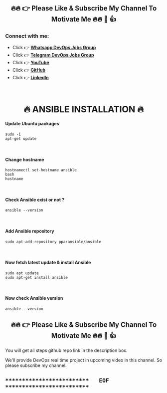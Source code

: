 <h2 align="center">🔥🔥 👉 Please Like & Subscribe My Channel To Motivate Me 🔥🔥 🙏 👍</h2>

<h3 align="left">Connect with me:</h3>
<p align="left">

- Click 👉 **[Whatsapp DevOps Jobs Group](https://chat.whatsapp.com/J1oriqe9ckc9NolOiStPti)**
- Click 👉 **[Telegram DevOps Jobs Group](https://t.me/DevOps_Linux_Jobs)**
- Click 👉 **[YouTube](https://www.youtube.com/@sunnygodiwal007/)**
- Click 👉 **[GitHub](https://github.com/sunnydevops2022/)**
- Click 👉 **[LinkedIn](https://www.linkedin.com/in/sunnygodiwal/)**

<br/>

<h1 align="center">🔥 ANSIBLE INSTALLATION 🔥</h1>

#### Update Ubuntu packages
```
sudo -i
apt-get update
```

<br />

#### Change hostname
```
hostnamectl set-hostname ansible
bash
hostname
```

<br />

#### Check Ansible exist or not ?
```
ansible --version
```

<br />

#### Add Ansible repository
```
sudo apt-add-repository ppa:ansible/ansible
```

<br />

#### Now fetch latest update & install Ansible
```
sudo apt update
sudo apt-get install ansible
```

<br />

#### Now check Ansible version
```
ansible --version
```

<h2 align="center">🔥🔥 👉 Please Like & Subscribe My Channel To Motivate Me 🔥🔥 🙏 👍</h2>


You will get all steps github repo link in the description box.

We'll provide DevOps real time project in upcoming video in this channel. So please subscribe my channel.

## `*************************   EOF   *************************`
